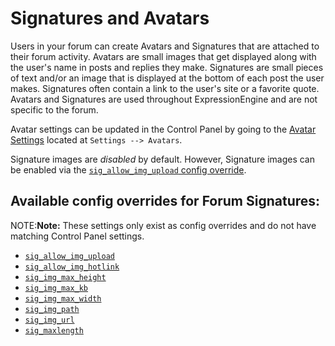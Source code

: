 <!--
    This source file is part of the open source project
    ExpressionEngine User Guide (https://github.com/ExpressionEngine/ExpressionEngine-User-Guide)

    @link      https://expressionengine.com/
    @copyright Copyright (c) 2003-2020, Packet Tide, LLC (https://packettide.com)
    @license   https://expressionengine.com/license Licensed under Apache License, Version 2.0
-->

# Signatures and Avatars

Users in your forum can create Avatars and Signatures that are attached to their forum activity. Avatars are small images that get displayed along with the user's name in posts and replies they make. Signatures are small pieces of text and/or an image that is displayed at the bottom of each post the user makes. Signatures often contain a link to the user's site or a favorite quote. Avatars and Signatures are used throughout ExpressionEngine and are not specific to the forum.

Avatar settings can be updated in the Control Panel by going to the [Avatar Settings](/control-panel/settings/avatars.md) located at `Settings --> Avatars`.

Signature images are _disabled_ by default. However, Signature images can be enabled via the [`sig_allow_img_upload` config override](/general/system-configuration-overrides.md#sig_allow_img_upload). 

## Available config overrides for Forum Signatures:

NOTE:**Note:** These settings only exist as config overrides and do not have matching Control Panel settings.

- [`sig_allow_img_upload`](/general/system-configuration-overrides.md#sig_allow_img_upload)
- [`sig_allow_img_hotlink`](/general/system-configuration-overrides.md#sig_allow_img_hotlink)
- [`sig_img_max_height`](/general/system-configuration-overrides.md#sig_img_max_height)
- [`sig_img_max_kb`](/general/system-configuration-overrides.md#sig_img_max_kb)
- [`sig_img_max_width`](/general/system-configuration-overrides.md#sig_img_max_width)
- [`sig_img_path`](/general/system-configuration-overrides.md#sig_img_path)
- [`sig_img_url`](/general/system-configuration-overrides.md#sig_img_url)
- [`sig_maxlength`](/general/system-configuration-overrides.md#sig_maxlength)